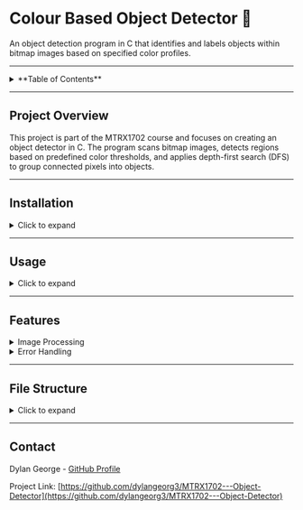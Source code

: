# Colour Based Object Detector 🎨


An object detection program in C that identifies and labels objects within bitmap images based on specified color profiles.

---

<details>
<summary>**Table of Contents**</summary>

1. [Project Overview](#project-overview)
2. [Installation](#installation)
3. [Usage](#usage)
4. [Features](#features)
5. [File Structure](#file-structure)
6. [Contributing](#contributing)
7. [License](#license)
8. [Contact](#contact)

</details>

---

## Project Overview

This project is part of the MTRX1702 course and focuses on creating an object detector in C. The program scans bitmap images, detects regions based on predefined color thresholds, and applies depth-first search (DFS) to group connected pixels into objects.

---

## Installation

<details>
<summary>Click to expand</summary>

1. Clone the repository:
   ```bash
   git clone https://github.com/dylangeorg3/MTRX1702---Object-Detector.git
   ```

2. Navigate to the project directory:
   ```bash
   cd MTRX1702---Object-Detector
   ```

3. Compile the program:
   ```bash
   make
   ```
   or 
   ```bash
   make clean && make
   ```

5. Ensure any required image files or calibration data are correctly located as specified in the usage instructions.

</details>

---

## Usage

<details>
<summary>Click to expand</summary>

1. **Calibration Mode (c)**:
   - Run the calibration mode to generate color profile data for objects:
     ```bash
     ./cam_detect c object_name image_file
     ```
   - Example:
     ```bash
     ./cam_detect c orangeblock images/orangeblock.bmp
     ```

2. **Show Calibration Mode (s)**:
   - Display the contents of a calibration file:
     ```bash
     ./cam_detect s calibration_file
     ```
   - Example:
     ```bash
     ./cam_detect s calibration001.txt
     ```

3. **Detection Mode (d)**:
   - Detect objects based on a calibration file:
     ```bash
     ./cam_detect d calibration_file image_file
     ```
   - Example:
     ```bash
     ./cam_detect d calibration.txt images/combined002.bmp
     ```

4. **Writing Calibration Output to a File**:
   - To save calibration data to a file, use the following command:
     ```bash
     ./cam_detect c object_name image_file > calibration.txt
     ```
   - Example:
     ```bash
     ./cam_detect c orangeblock images/orangeblock.bmp > calibration.txt
     ```

   This command writes the calibration data directly to `calibration.txt`, which can be used later for detection mode.

### Example Outputs

- Calibration Mode Output:
  ```bash
  orangeblock 10 10 50 30
  ```

- Detection Mode Output:
  ```bash
  Detected orangeblock: 129 116 67 69
  Detected redblob: 77 15 114 110
  Detected greenblob: 29 25 29 21
  ```

Detected objects will be labeled and saved in the `output_images` folder.

![Threshold Image](output_images/threshold_output.bmp)
![Bounding Boxes](output_images/image_with_regions.bmp)

</details>

---

## Features

<details>
<summary>Image Processing</summary>

- **Bitmap Parsing**: Reads and parses BMP file formats.
- **Calibration Data**: Utilizes a calibration file to define color thresholds for object detection.
- **Object Detection**: Identifies connected regions based on BFS or DFS algorithms.
- **Output**: Saves images with bounding boxes around detected objects to the `output_images` directory.

</details>

<details>
<summary>Error Handling</summary>

- **File Validation**: Checks for valid image and calibration files.
- **Input Errors**: Handles errors gracefully for missing files or incorrect arguments.

</details>

---

## File Structure

<details>
<summary>Click to expand</summary>

- **main.c**: Entry point of the object detector.
- **image.c / image.h**: Functions for reading and manipulating BMP images.
- **calibration.c / calibration.h**: Loads and processes color calibration data.
- **detection.c / detection.h**: Contains BFS and DFS algorithms for region detection.
- **output_images/**: Directory where labeled images are saved.
- **Makefile**: Compiles the project.

</details>

---

## Contact

Dylan George - [GitHub Profile](https://github.com/dylangeorg3)

Project Link: [https://github.com/dylangeorg3/MTRX1702---Object-Detector](https://github.com/dylangeorg3/MTRX1702---Object-Detector)
